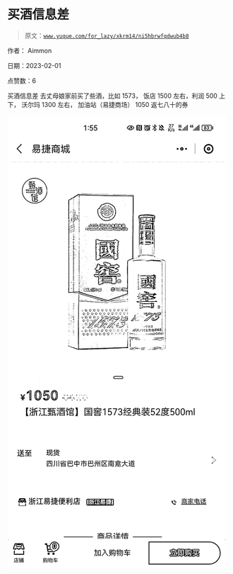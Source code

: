 # 买酒信息差

> 原文：[`www.yuque.com/for_lazy/xkrm14/ni5hbrwfqdwub4b8`](https://www.yuque.com/for_lazy/xkrm14/ni5hbrwfqdwub4b8)

作者： Aimmon 

日期：2023-02-01 

点赞数：6 

买酒信息差 去丈母娘家前买了些酒，比如 1573， 饭店 1500 左右，利润 500 上下， 沃尔玛 1300 左右， 加油站（易捷商场） 1050 返七八十的券 

![](img/310b6f163c02709af5ddf195655743f4.png)  

